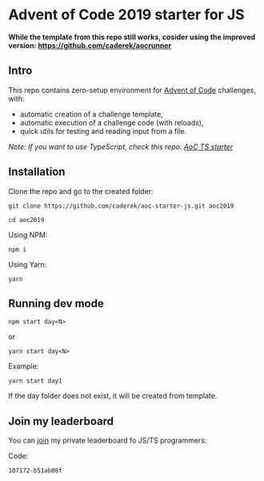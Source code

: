 # Advent of Code 2019 starter for JS

**While the template from this repo still works, cosider using the improved version: https://github.com/caderek/aocrunner**

## Intro

This repo contains zero-setup environment for [Advent of Code](https://adventofcode.com/2019) challenges, with:

- automatic creation of a challenge template,
- automatic execution of a challenge code (with reloads),
- quick utils for testing and reading input from a file.

_Note: If you want to use TypeScript, check this repo: [AoC TS starter](https://github.com/caderek/aoc-starter-ts)_

## Installation

Clone the repo and go to the created folder:

```
git clone https://github.com/caderek/aoc-starter-js.git aoc2019
```

```
cd aoc2019
```

Using NPM:

```
npm i
```

Using Yarn:

```
yarn
```

## Running dev mode

```
npm start day<N>
```

or

```
yarn start day<N>
```

Example:

```
yarn start day1
```

If the day folder does not exist, it will be created from template.

## Join my leaderboard

You can [join](https://adventofcode.com/2019/leaderboard/private) my private leaderboard fo JS/TS programmers:

Code:

```
107172-b51ab08f
```
